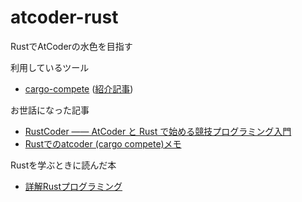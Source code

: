 # atcoder-rust
RustでAtCoderの水色を目指す

利用しているツール
- [cargo-compete](https://github.com/qryxip/cargo-compete) ([紹介記事](https://qiita.com/qryxip/items/bff57848ac9310d27f1a))

お世話になった記事
- [RustCoder ―― AtCoder と Rust で始める競技プログラミング入門](https://zenn.dev/toga/books/rust-atcoder)
- [Rustでのatcoder (cargo compete)メモ](https://zenn.dev/yuucu/scraps/51374d39642c95)

Rustを学ぶときに読んだ本
- [詳解Rustプログラミング](https://www.amazon.co.jp/dp/B09HS87FK9/)
